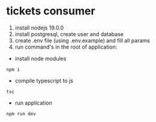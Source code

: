 # tickets consumer
1. install nodejs 19.0.0
2. install postgresql, create user and database
3. create .env file (using .env.example) and fill all params
4. run command's in the root of application:
- install node modules
```
npm i
```
- compile typescript to js
```
tsc
```
- run application
```
npm run dev
```
